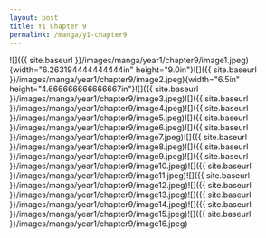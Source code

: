 ```yaml
---
layout: post
title: Y1 Chapter 9
permalink: /manga/y1-chapter9
---
```


![]({{ site.baseurl }}/images/manga/year1/chapter9/image1.jpeg){width="6.263194444444444in" height="9.0in"}![]({{ site.baseurl }}/images/manga/year1/chapter9/image2.jpeg){width="6.5in" height="4.666666666666667in"}![]({{ site.baseurl }}/images/manga/year1/chapter9/image3.jpeg)![]({{ site.baseurl }}/images/manga/year1/chapter9/image4.jpeg)![]({{ site.baseurl }}/images/manga/year1/chapter9/image5.jpeg)![]({{ site.baseurl }}/images/manga/year1/chapter9/image6.jpeg)![]({{ site.baseurl }}/images/manga/year1/chapter9/image7.jpeg)![]({{ site.baseurl }}/images/manga/year1/chapter9/image8.jpeg)![]({{ site.baseurl }}/images/manga/year1/chapter9/image9.jpeg)![]({{ site.baseurl }}/images/manga/year1/chapter9/image10.jpeg)![]({{ site.baseurl }}/images/manga/year1/chapter9/image11.jpeg)![]({{ site.baseurl }}/images/manga/year1/chapter9/image12.jpeg)![]({{ site.baseurl }}/images/manga/year1/chapter9/image13.jpeg)![]({{ site.baseurl }}/images/manga/year1/chapter9/image14.jpeg)![]({{ site.baseurl }}/images/manga/year1/chapter9/image15.jpeg)![]({{ site.baseurl }}/images/manga/year1/chapter9/image16.jpeg)
